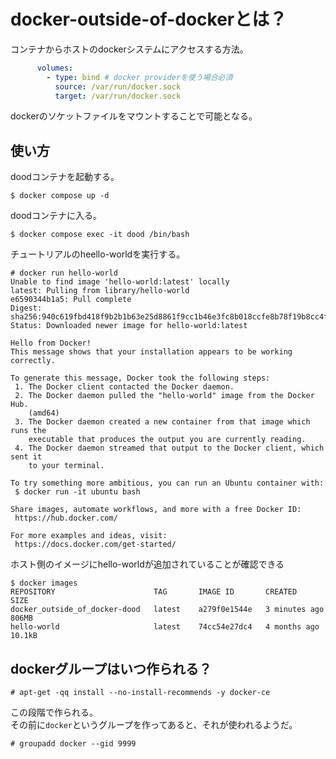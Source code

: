 # docker-outside-of-dockerとは？

コンテナからホストのdockerシステムにアクセスする方法。  

```yaml
      volumes:
        - type: bind # docker providerを使う場合必須
          source: /var/run/docker.sock
          target: /var/run/docker.sock
```

dockerのソケットファイルをマウントすることで可能となる。

## 使い方

doodコンテナを起動する。

```console
$ docker compose up -d
```

doodコンテナに入る。

```console
$ docker compose exec -it dood /bin/bash
```

チュートリアルのheello-worldを実行する。

```console
# docker run hello-world
Unable to find image 'hello-world:latest' locally
latest: Pulling from library/hello-world
e6590344b1a5: Pull complete 
Digest: sha256:940c619fbd418f9b2b1b63e25d8861f9cc1b46e3fc8b018ccfe8b78f19b8cc4f
Status: Downloaded newer image for hello-world:latest

Hello from Docker!
This message shows that your installation appears to be working correctly.

To generate this message, Docker took the following steps:
 1. The Docker client contacted the Docker daemon.
 2. The Docker daemon pulled the "hello-world" image from the Docker Hub.
    (amd64)
 3. The Docker daemon created a new container from that image which runs the
    executable that produces the output you are currently reading.
 4. The Docker daemon streamed that output to the Docker client, which sent it
    to your terminal.

To try something more ambitious, you can run an Ubuntu container with:
 $ docker run -it ubuntu bash

Share images, automate workflows, and more with a free Docker ID:
 https://hub.docker.com/

For more examples and ideas, visit:
 https://docs.docker.com/get-started/
```

ホスト側のイメージにhello-worldが追加されていることが確認できる

```console
$ docker images
REPOSITORY                      TAG       IMAGE ID       CREATED         SIZE
docker_outside_of_docker-dood   latest    a279f0e1544e   3 minutes ago   806MB
hello-world                     latest    74cc54e27dc4   4 months ago    10.1kB
```

## dockerグループはいつ作られる？

```console
# apt-get -qq install --no-install-recommends -y docker-ce
```

この段階で作られる。  
その前に`docker`というグループを作ってあると、それが使われるようだ。

```console
# groupadd docker --gid 9999
```
